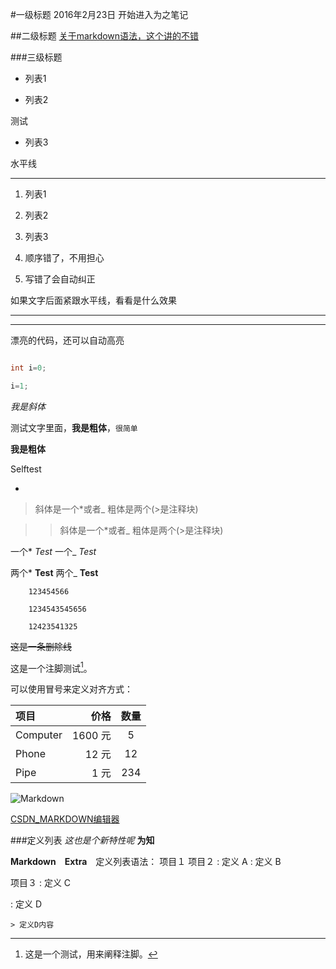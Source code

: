 #一级标题                        2016年2月23日 开始进入为之笔记

##二级标题       [关于markdown语法，这个讲的不错]( http://www.tuicool.com/articles/fmeMbqR)

###三级标题

- 列表1

- 列表2

测试

- 列表3

水平线



---



1. 列表1

2. 列表2

3. 列表3

5. 顺序错了，不用担心

3. 写错了会自动纠正



如果文字后面紧跟水平线，看看是什么效果

---

---

漂亮的代码，还可以自动高亮

```cpp

int i=0;

i=1;

```

*我是斜体*

测试文字里面，**我是粗体**，` 很简单 `

__我是粗体__



Selftest

-

>斜体是一个*或者_  粗体是两个(>是注释块)

>>斜体是一个*或者_  粗体是两个(>是注释块)



一个*   *Test*   一个_ _Test_

两个*   **Test**   两个_ __Test__





        123454566    

        1234543545656

        12423541325

~~这是一条删除线~~

这是一个注脚测试[^footer1]。

[^footer1]: 这是一个测试，用来阐释注脚。

可以使用冒号来定义对齐方式：

| 项目      |    价格 | 数量  |
| :-------- | --------:| :--: |
| Computer  | 1600 元 |  5   |
| Phone     |   12 元 |  12  |
| Pipe      |    1 元 | 234  |

![Markdown](http://images.cnitblog.com/blog/404392/201501/122257231047591.jpg)



 [CSDN_MARKDOWN编辑器](http://write.blog.csdn.net/mdeditor?ticket=ST-235727-EWd52vkvfuTkZkEXjvpy-passport.csdn.net#fn:footnote"掌声鼓励")


###定义列表     *这也是个新特性呢* **为知**

**Markdown　Extra**　定义列表语法：
项目１
项目２
:   定义 A
:   定义 B

项目３
:   定义 C

:   定义 D

	> 定义D内容









